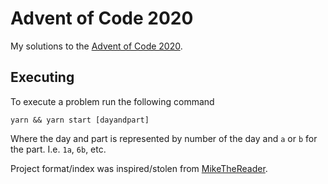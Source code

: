 # Advent of Code 2020
My solutions to the [Advent of Code 2020](https://adventofcode.com/2020).

## Executing
To execute a problem run the following command

`yarn && yarn start [dayandpart]`

Where the day and part is represented by number of the day and `a` or `b` for the part. I.e. `1a`, `6b`, etc.

Project format/index was inspired/stolen from [MikeTheReader](https://github.com/MikeTheReader/2020-advent-of-code).
